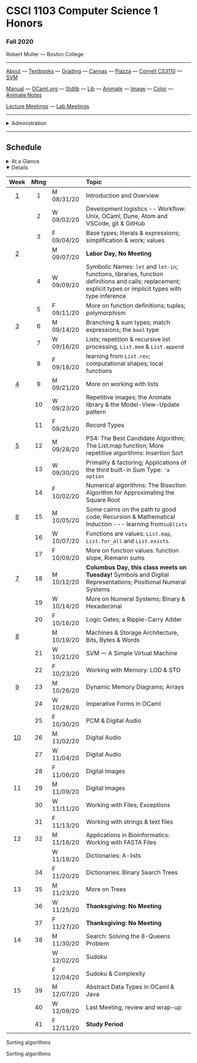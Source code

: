 # CSCI 1103 Computer Science 1 Honors

### Fall 2020

Robert Muller — Boston College

---

[About](resources/about.md) — [Textbooks](resources/textbooks.md) — [Grading](resources/grading.md) — [Canvas](https://bostoncollege.instructure.com/courses/1614229) — [Piazza](https://piazza.com/class/ke7uxpkwqw643p) — [Cornell CS3110](https://www.cs.cornell.edu/courses/cs3110/2020sp/) — [SVM](https://dogfishbar.github.io/dogfishbar.github.io/)

[Manual](http://caml.inria.fr/pub/docs/manual-ocaml/index.html) — [OCaml.org](https://ocaml.org/) — [Stdlib](http://caml.inria.fr/pub/docs/manual-ocaml/libref/Stdlib.html) — [Lib](resources/libraries/lib.mli) — [Animate](resources/libraries/animate.mli) — [Image](resources/libraries/image.mli) — [Color](resources/libraries/color.mli) — [Animate Notes](./resources/libraries/animate/README.md)

[Lecture Meetings](https://bccte.zoom.us/j/3306891980) — [Lab Meetings](./resources/labs.md)

---

<details>
  <summary>Administration</summary>

+ [Meets On Line](https://bccte.zoom.us/j/3306891980): Mondays, Wednesdays and Fridays at 11AM.

+ **Instructor:** [Robert Muller](http://www.cs.bc.edu/~muller/)

+ [Office Hours](https://bccte.zoom.us/j/3306891980): Tuesdays 10AM - 12PM, Wednesdays 1PM - 3PM and by appointment Tuesday through Friday as available.

**Teaching Assistants:**

<details open> <summary>Gavin Bloom, Head Teaching Assistant</summary>

+ **Section 101001**: Tuesdays, 5PM, [Zoom](https://bccte.zoom.us/j/9694152673).
+ **Office Hours** Thursdays 1PM -- 4:00PM.

</details>

<details open> <summary>Emma Sabbadini</summary>

+ **Section 101002**: Tuesdays 6PM [Zoom](https://bccte.zoom.us/j/6103994178).
+ **Office Hours** Tuesdays 7PM -- 8PM, Fridays 12PM -- 2PM.

</details>

<details open><summary>Callie Sardina</summary>

+ **Section 101003**: Wednesdays 5PM [Zoom](https://bccte.zoom.us/j/2175950858?pwd=QkpyTkVkR0IremQ5eWFGeStIOHdXUT09).
+ **Office Hours** Wednesdays 6PM -- 8PM, Sundays 4PM -- 5PM **.

</details>

</details>

---

## Schedule

<details>
  <summary>At a Glance</summary>

  #### Month by Month

1. Learning to code, writing functions;
2. Bits, bytes & machines
3. Applications

#### Week by Week
1. Logisitics; base types and expressions
2. Naming; Writing Functions; Branching 
3. Repetition; Graphics; Lists
4. Repetition
5. Repetition
6. Animation; Model-View-Update
7. Digital Representations
8. Machines
9. Storage
10. Applications in Imperative Style: Digital Audio
11. Applications in Imperative Style: Digital Images
12. Applications of Strings, Text & Files
13. Sorting Algorithms
14. Developing new Types, Review & Wrap-up

</details>

<details open>
  <summary>Details</summary>

| Week | Mtng |     | Topic  |
| :--: | :--: | :-- | :--------------------------------------- |
|  [1](https://github.com/BC-CSCI1103/Week01)  |  1   | M 08/31/20 | Introduction and Overview                |
|      |  2   | W 09/02/20 | Development logistics -- Workflow: Unix, OCaml, Dune, Atom and VSCode, git & GitHub |
|      |  3   | F 09/04/20 | Base types; literals & expressions; simplification & work; values |
|  [2](https://github.com/BC-CSCI1103/Week02)  |      | M 09/07/20 | **Labor Day, No Meeting** |
|      |  4   | W 09/09/20 | Symbolic Names: `let` and `let-in`; functions, libraries, function definitions and calls; replacement; explicit types or implicit types with type inference |
|      |  5   | F 09/11/20 | More on function definitions; tuples; polymorphism |
| [3](https://github.com/BC-CSCI1103/Week03) |  6   | M 09/14/20 | Branching & sum types; match expressions; the `bool` type |
|      |  7   | W 09/16/20 | Lists; repetition & recursive list processing, `List.mem` & `List.append` |
|      |  8   | F 09/18/20 | learning from `List.rev`; computational shapes; local functions |
| [4](https://github.com/BC-CSCI1103/Week04) |  9   | M 09/21/20 | More on working with lists |
|      |  10  | W 09/23/20 | Repetitive images; the Animate library & the Model-View-Update pattern |
|      |  11  | F 09/25/20 | Record Types |
| [5](https://github.com/BC-CSCI1103/Week05) |  12  | M 09/28/20 | PS4: The Best Candidate Algorithm; The List.map function; More repetitive algorithms: Insertion Sort |
|      |  13  | W 09/30/20 | Primality & factoring; Applications of the third built-in Sum Type: `'a option` |
|      |  14  | F 10/02/20 | Numerical algorithms: The Bisection Algorithm for Approximating the Square Root |
| [6](https://github.com/BC-CSCI1103/Week06) |  15  | M 10/05/20 | Some cairns on the path to good code; Recursion & Mathematical Induction --- learning from`sublists` |
|      |  16  | W 10/07/20 | Functions are values: `List.map`, `List.for_all` and `List.exists`. |
|      |  17  | F 10/09/20 | More on function values: function slope, Riemann sums |
| [7](https://github.com/BC-CSCI1103/Week07) |  18  | M 10/12/20 | **Columbus Day, this class meets on Tuesday!** Symbols and Digital Representations;      Positional Numeral Systems |
|      |  19  | W 10/14/20 | More on Numeral Systems; Binary & Hexadecimal |
|      |  20  | F 10/16/20 | Logic Gates; a Ripple-Carry Adder |
| [8](https://github.com/BC-CSCI1103/Week08)    |      | M 10/19/20 | Machines & Storage Architecture, Bits, Bytes & Words |
|      |  21  | W 10/21/20 | SVM — A Simple Virtual Machine |
|      |  22  | F 10/23/20 | Working with Memory: LOD & STO |
| [9](https://github.com/BC-CSCI1103/Week09)    |  23  | M 10/26/20 | Dynamic Memory Diagrams; Arrays |
|      |  24  | W 10/28/20 | Imperative Forms in OCaml |
|      |  25  | F 10/30/20 | PCM & Digital Audio |
|  [10](https://github.com/BC-CSCI1103/Week10)  |  26  | M 11/02/20 | Digital Audio |
|      |  27  | W 11/04/20 | Digital Audio |
|      |  28  | F 11/06/20 | Digital Images |
|  11  |  29  | M 11/09/20 | Digital Images |
|      |  30  | W 11/11/20 | Working with Files; Exceptions |
|      |  31  | F 11/13/20 | Working with strings & text files |
|  12  |  32  | M 11/16/20 | Applications in Bioinformatics: Working with FASTA Files |
|                                            |      | W 11/18/20 | Dictionaries: A-lists |
|      |  34  | F 11/20/20 | Dictionaries: Binary Search Trees |
|  13  |  35  | M 11/23/20 | More on Trees |
|      |  36  | W 11/25/20 | **Thanksgiving: No Meeting** |
|      |  37  | F 11/27/20 | **Thanksgiving: No Meeting** |
|  14  |  38  | M 11/30/20 | Search: Solving the 8-Queens Problem |
|      |      | W 12/02/20 | Sudoku |
|      |      | F 12/04/20 | Sudoku & Complexity |
|  15  |  39  | M 12/07/20 | Abstract Data Types in OCaml & Java |
|      |  40  | W 12/09/20 | Last Meeting, review and wrap-up |
|      |  41  | F 12/11/20 | **Study Period** |

</details>





Sorting algorithms

Sorting algorithms



